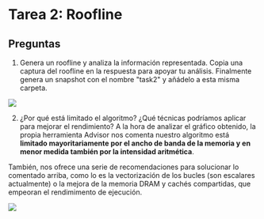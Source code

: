 # Tarea 2: Roofline
## Preguntas
1. Genera un roofline y analiza la información representada. Copia una captura del roofline en la respuesta
para apoyar tu análisis. Finalmente genera un snapshot con el nombre "task2" y añádelo a esta misma carpeta.

![](https://github.com/ASIGNATURA-ARCO-UCLM/lab3-bc-enriquealbalateprieto/blob/master/results/task2/tarea2Ejer1.png)

2. ¿Por qué está limitado el algoritmo? ¿Qué técnicas podríamos aplicar para mejorar el rendimiento?
A la hora de analizar el gráfico obtenido, la propia herramienta Advisor nos comenta nuestro algoritmo está **limitado mayoritariamente por el ancho de banda de la memoria y en menor medida también  por la intensidad aritmética**.

También, nos ofrece una serie de recomendaciones para solucionar lo comentado arriba, como lo es la vectorización de los bucles (son escalares actualmente) o la mejora de la memoria DRAM y cachés compartidas, que empeoran el rendimimento de ejecución. 

![](https://github.com/ASIGNATURA-ARCO-UCLM/lab3-bc-enriquealbalateprieto/blob/master/results/task2/tarea2Ejer2.png)
